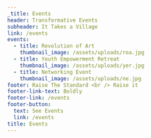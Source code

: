 ```yaml
---
_title: Events
header: Transformative Events
subheader: It Takes a Village
link: /events
events:
  - title: Revolution of Art
    thumbnail_image: /assets/uploads/roa.jpg
  - title: Youth Empowerment Retreat
    thumbnail_image: /assets/uploads/yer.jpg
  - title: Networking Event
    thumbnail_image: /assets/uploads/ne.jpg
footer: Raise The Standard <br /> Raise it
footer-link-text: Boldly
footer-link: /events
footer-button:
  text: See Events
  link: /events
title: Events
---
```



